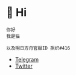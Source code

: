 # 🐾 Hi

    你好
    我是猫

    以及明日方舟官服ID 孭织#416

- [Telegram]("https://t.me/bakashigure")
- [Twitter]("https://twitter.com/bakashigure")
